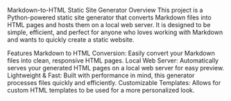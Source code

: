 Markdown-to-HTML Static Site Generator
Overview
This project is a Python-powered static site generator that converts Markdown files into HTML pages and hosts them on a local web server. It is designed to be simple, efficient, and perfect for anyone who loves working with Markdown and wants to quickly create a static website.

Features
Markdown to HTML Conversion: Easily convert your Markdown files into clean, responsive HTML pages.
Local Web Server: Automatically serves your generated HTML pages on a local web server for easy preview.
Lightweight & Fast: Built with performance in mind, this generator processes files quickly and efficiently.
Customizable Templates: Allows for custom HTML templates to be used for a more personalized look.